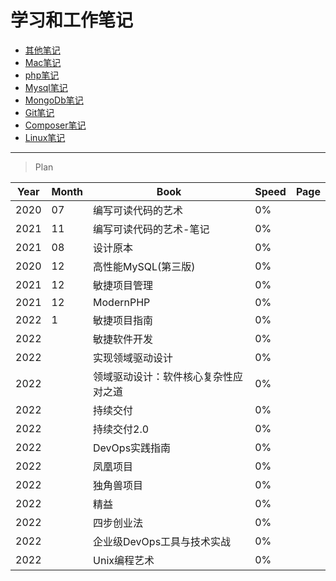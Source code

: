 # 学习和工作笔记

* [其他笔记](otherNote.md "其他笔记")
* [Mac笔记](macNote.md "MAC笔记")
* [php笔记](PHP/note.md "php笔记")
* [Mysql笔记](Mysql/note.md "Mysql笔记")
* [MongoDb笔记](MongoDb/note.md "MongoDb笔记")
* [Git笔记](Git/note.md "Git笔记")
* [Composer笔记](Composer/note.md "Composer笔记")
* [Linux笔记](Linux/note.md "Linux笔记")

---

> Plan

|Year|Month|Book|Speed|Page|
|---|---|---|---|---|
|2020|07|编写可读代码的艺术|0%| |
|2021|11|编写可读代码的艺术-笔记|0%| |
|2021|08|设计原本|0%| |
|2020|12|高性能MySQL(第三版)|0%| |
|2021|12|敏捷项目管理|0%| |
|2021|12|ModernPHP|0%| |
|2022|1|敏捷项目指南|0%|
|2022| |敏捷软件开发|0%|
|2022| |实现领域驱动设计|0%| |
|2022| |领域驱动设计：软件核心复杂性应对之道|0%| |
|2022| |持续交付|0%| |
|2022| |持续交付2.0|0%| |
|2022| |DevOps实践指南|0%| |
|2022| |凤凰项目|0%| |
|2022| |独角兽项目|0%| |
|2022| |精益|0%| |
|2022| |四步创业法|0%| |
|2022| |企业级DevOps工具与技术实战|0%| |
|2022| |Unix编程艺术|0%| |
